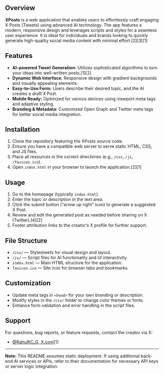 ## Overview

**XPosts** is a web application that enables users to effortlessly craft engaging X Posts (Tweets) using advanced AI technology. The app features a modern, responsive design and leverages scripts and styles for a seamless user experience. It is ideal for individuals and brands looking to quickly generate high-quality social media content with minimal effort.[2][3][1]

## Features

- **AI-powered Tweet Generation:** Utilizes sophisticated algorithms to turn your ideas into well-written posts.[1][2]
- **Dynamic Web Interface:** Responsive design with gradient backgrounds and visually appealing elements.
- **Easy-to-Use Form:** Users describe their desired topic, and the AI creates a draft X Post.
- **Mobile Ready:** Optimized for various devices using viewport meta tags and adaptive styling.
- **Branding & Metadata:** Customized Open Graph and Twitter meta tags for better social media integration.

## Installation

1. Clone the repository featuring the XPosts source code.
2. Ensure you have a compatible web server to serve static HTML, CSS, and JS files.
3. Place all resources in the correct directories (e.g., `/css`, `/js`, `/favicon.ico`).
4. Open `index.html` in your browser to launch the application.[2][1]

## Usage

1. Go to the homepage (typically `index.html`).
2. Enter the topic or description in the text area.
3. Click the submit button (“arrow up right” icon) to generate a suggested X Post.
4. Review and edit the generated post as needed before sharing on X (Twitter).[4][2]
5. Footer attribution links to the creator’s X profile for further support.

## File Structure

- `/css/` — Stylesheets for visual design and layout.
- `/js/` — Script files for AI functionality and UI interactivity.
- `index.html` — Main HTML structure for the application.
- `favicon.ico` — Site icon for browser tabs and bookmarks.

## Customization

- Update meta tags in `<head>` for your own branding or description.
- Modify styles in the `/css/` folder to change color themes or fonts.
- Enhance form validation and error handling in the script files.

## Support

For questions, bug reports, or feature requests, contact the creator via X:
- [@RahulKC_G, X.com](https://x.com/RahulKC_G)[1]

***

**Note:** This README assumes static deployment. If using additional back-end AI services or APIs, refer to their documentation for necessary API keys or server logic integration.
